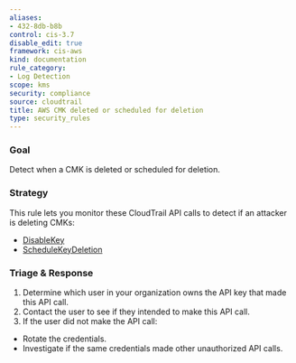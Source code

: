```yaml
---
aliases:
- 432-8db-b8b
control: cis-3.7
disable_edit: true
framework: cis-aws
kind: documentation
rule_category:
- Log Detection
scope: kms
security: compliance
source: cloudtrail
title: AWS CMK deleted or scheduled for deletion
type: security_rules
---
```


### Goal
Detect when a CMK is deleted or scheduled for deletion.

### Strategy
This rule lets you monitor these CloudTrail API calls to detect if an attacker is deleting CMKs:
* [DisableKey][1]
* [ScheduleKeyDeletion][2]

### Triage & Response
1. Determine which user in your organization owns the API key that made this API call.
2. Contact the user to see if they intended to make this API call.
3. If the user did not make the API call:
 * Rotate the credentials.
 * Investigate if the same credentials made other unauthorized API calls.

[1]: https://docs.aws.amazon.com/kms/latest/APIReference/API_DisableKey.html
[2]: https://docs.aws.amazon.com/kms/latest/APIReference/API_ScheduleKeyDeletion.html
